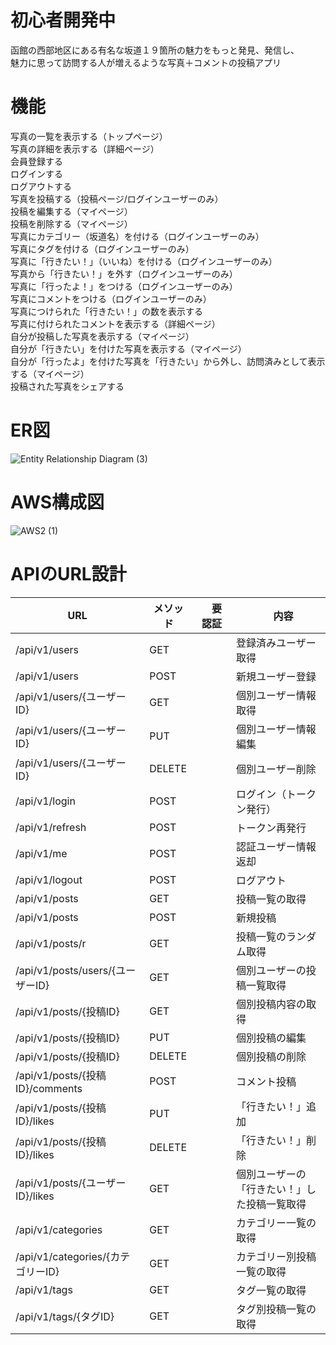 # 初心者開発中
函館の西部地区にある有名な坂道１９箇所の魅力をもっと発見、発信し、  
魅力に思って訪問する人が増えるような写真＋コメントの投稿アプリ  

# 機能
写真の一覧を表示する（トップページ）  
写真の詳細を表示する（詳細ページ）  
会員登録する  
ログインする  
ログアウトする  
写真を投稿する（投稿ページ/ログインユーザーのみ）  
投稿を編集する（マイページ）  
投稿を削除する（マイページ）  
写真にカテゴリー（坂道名）を付ける（ログインユーザーのみ）  
写真にタグを付ける（ログインユーザーのみ）  
写真に「行きたい！」（いいね）を付ける（ログインユーザーのみ）  
写真から「行きたい！」を外す（ログインユーザーのみ）  
写真に「行ったよ！」をつける（ログインユーザーのみ）  
写真にコメントをつける（ログインユーザーのみ）  
写真につけられた「行きたい！」の数を表示する  
写真に付けられたコメントを表示する（詳細ページ）  
自分が投稿した写真を表示する（マイページ）  
自分が「行きたい」を付けた写真を表示する（マイページ）  
自分が「行ったよ」を付けた写真を「行きたい」から外し、訪問済みとして表示する（マイページ）  
投稿された写真をシェアする  

# ER図
![Entity Relationship Diagram (3)](https://user-images.githubusercontent.com/80322369/120608975-b79e4300-c48c-11eb-89ae-5671c9ba1a12.png)

# AWS構成図
![AWS2 (1)](https://user-images.githubusercontent.com/80322369/120755880-8172c900-c549-11eb-8159-7035af1b2295.png)

# APIのURL設計
  
| URL | メソッド |　要認証　|　内容　|
|---|---|---|---|
| /api/v1/users | GET | | 登録済みユーザー取得 |
| /api/v1/users | POST | | 新規ユーザー登録 |
| /api/v1/users/{ユーザーID} | GET | | 個別ユーザー情報取得 |
| /api/v1/users/{ユーザーID} | PUT | | 個別ユーザー情報編集 |
| /api/v1/users/{ユーザーID} | DELETE | | 個別ユーザー削除 |
| /api/v1/login | POST | | ログイン（トークン発行） |
| /api/v1/refresh | POST | | トークン再発行 |
| /api/v1/me | POST | | 認証ユーザー情報返却 |
| /api/v1/logout | POST | | ログアウト |
| /api/v1/posts | GET | | 投稿一覧の取得 |
| /api/v1/posts | POST | | 新規投稿 |
| /api/v1/posts/r | GET | | 投稿一覧のランダム取得 |
| /api/v1/posts/users/{ユーザーID} | GET | | 個別ユーザーの投稿一覧取得 |
| /api/v1/posts/{投稿ID} | GET | | 個別投稿内容の取得 |
| /api/v1/posts/{投稿ID} | PUT | | 個別投稿の編集 |
| /api/v1/posts/{投稿ID} | DELETE | | 個別投稿の削除 |
| /api/v1/posts/{投稿ID}/comments | POST | | コメント投稿 |
| /api/v1/posts/{投稿ID}/likes | PUT | | 「行きたい！」追加 |
| /api/v1/posts/{投稿ID}/likes | DELETE | | 「行きたい！」削除 |
| /api/v1/posts/{ユーザーID}/likes | GET | | 個別ユーザーの「行きたい！」した投稿一覧取得 |
| /api/v1/categories | GET | | カテゴリー一覧の取得 |
| /api/v1/categories/{カテゴリーID} | GET | | カテゴリー別投稿一覧の取得 |
| /api/v1/tags | GET | | タグ一覧の取得 |
| /api/v1/tags/{タグID} | GET | | タグ別投稿一覧の取得 |